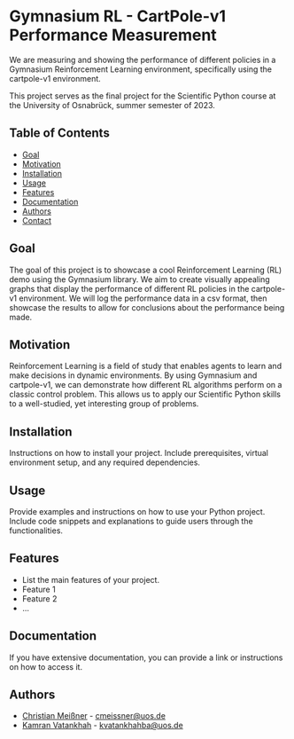 # Gymnasium RL - CartPole-v1 Performance Measurement

We are measuring and showing the performance of different policies in a Gymnasium Reinforcement Learning environment, specifically using the cartpole-v1 environment.

This project serves as the final project for the Scientific Python course at the University of Osnabrück, summer semester of 2023.


## Table of Contents

- [Goal](#goal)
- [Motivation](#motivation)
- [Installation](#installation)
- [Usage](#usage)
- [Features](#features)
- [Documentation](#documentation)
- [Authors](#authors)
- [Contact](#contact)

## Goal

The goal of this project is to showcase a cool Reinforcement Learning (RL) demo using the Gymnasium library. We aim to create visually appealing graphs that display the performance of different RL policies in the cartpole-v1 environment.
We will log the performance data in a csv format, then showcase the results to allow for conclusions about the performance being made.

## Motivation

Reinforcement Learning is a field of study that enables agents to learn and make decisions in dynamic environments. 
By using Gymnasium and cartpole-v1, we can demonstrate how different RL algorithms perform on a classic control problem. 
This allows us to apply our Scientific Python skills to a well-studied, yet interesting group of problems.

## Installation

Instructions on how to install your project. Include prerequisites, virtual environment setup, and any required dependencies.

## Usage

Provide examples and instructions on how to use your Python project. Include code snippets and explanations to guide users through the functionalities.

## Features

- List the main features of your project.
- Feature 1
- Feature 2
- ...

## Documentation

If you have extensive documentation, you can provide a link or instructions on how to access it.

## Authors

- [Christian Meißner](https://github.com/christian-meissner) - cmeissner@uos.de
- [Kamran Vatankhah](https://github.com/kamranvat) - kvatankhahba@uos.de





